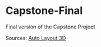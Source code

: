 # Capstone-Final #
 Final version of the Capstone Project

Sources:
[Auto Layout 3D](https://assetstore.unity.com/packages/tools/utilities/auto-layout-3d-148554)

